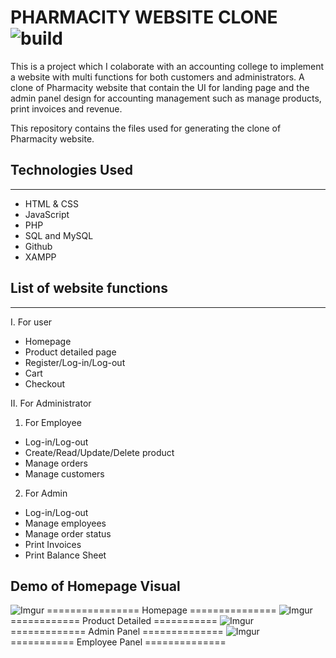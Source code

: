 # PHARMACITY WEBSITE CLONE ![build](https://github.com/mono/website/workflows/build/badge.svg)

This is a project which I colaborate with an accounting college to implement a website with multi functions for both customers and administrators. A clone of Pharmacity website that contain the UI for landing page and the admin panel design for accounting management such as manage products, print invoices and revenue. 


This repository contains the files used for generating the clone of Pharmacity website.

## Technologies Used
---------------------------
- HTML & CSS
- JavaScript
- PHP
- SQL and MySQL
- Github
- XAMPP
  
## List of website functions
--------------------------------------
I. For user
* Homepage
* Product detailed page
* Register/Log-in/Log-out
* Cart
* Checkout

II. For Administrator
1. For Employee
* Log-in/Log-out
* Create/Read/Update/Delete product
* Manage orders
* Manage customers
2. For Admin
* Log-in/Log-out
* Manage employees
* Manage order status
* Print Invoices
* Print Balance Sheet

## Demo of Homepage Visual
![Imgur](https://i.imgur.com/dauB5Wr.png)
================ Homepage ===============
![Imgur](https://i.imgur.com/mc9q8df.png)
============ Product Detailed ===========
![Imgur](https://i.imgur.com/ZKRo9yJ.png)
============= Admin Panel ==============
![Imgur](https://i.imgur.com/H8WqbLN.png)
=========== Employee Panel ============== 
